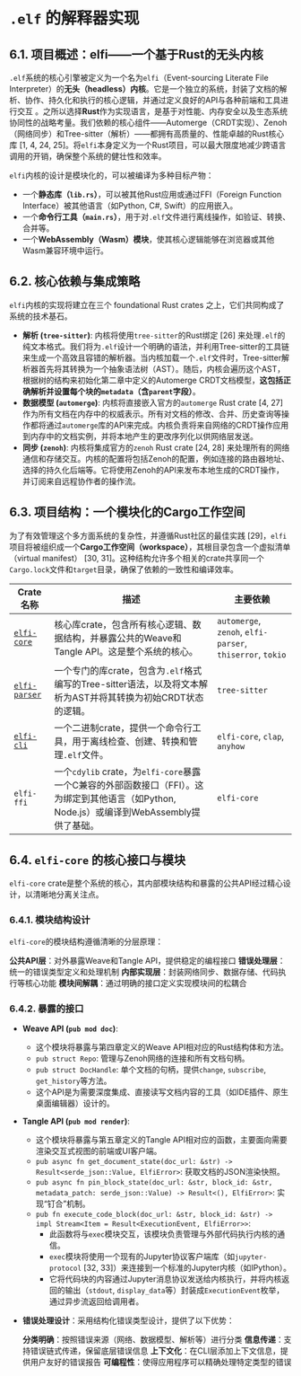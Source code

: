 # `.elf` 的解释器实现

## 6.1. 项目概述：elfi——一个基于Rust的无头内核

`.elf`系统的核心引擎被定义为一个名为`elfi`（Event-sourcing Literate File Interpreter）的**无头（headless）内核**。它是一个独立的系统，封装了文档的解析、协作、持久化和执行的核心逻辑，并通过定义良好的API与各种前端和工具进行交互 。之所以选择**Rust**作为实现语言，是基于对性能、内存安全以及生态系统协同性的战略考量。我们依赖的核心组件——Automerge（CRDT实现）、Zenoh（网络同步）和Tree-sitter（解析）——都拥有高质量的、性能卓越的Rust核心库 [1, 4, 24, 25]。将`elfi`本身定义为一个Rust项目，可以最大限度地减少跨语言调用的开销，确保整个系统的健壮性和效率。

`elfi`内核的设计是模块化的，可以被编译为多种目标产物：

-   一个**静态库（`lib.rs`）**，可以被其他Rust应用或通过FFI（Foreign Function Interface）被其他语言（如Python, C#, Swift）的应用嵌入。
-   一个**命令行工具（`main.rs`）**，用于对`.elf`文件进行离线操作，如验证、转换、合并等。
-   一个**WebAssembly（Wasm）模块**，使其核心逻辑能够在浏览器或其他Wasm兼容环境中运行。

## 6.2. 核心依赖与集成策略

`elfi`内核的实现将建立在三个 foundational Rust crates 之上，它们共同构成了系统的技术基石。

-   **解析 (`tree-sitter`)**: 内核将使用`tree-sitter`的Rust绑定 [26] 来处理`.elf`的纯文本格式。我们将为`.elf`设计一个明确的语法，并利用Tree-sitter的工具链来生成一个高效且容错的解析器。当内核加载一个`.elf`文件时，Tree-sitter解析器首先将其转换为一个抽象语法树（AST）。随后，内核会遍历这个AST，根据树的结构来初始化第二章中定义的Automerge CRDT文档模型，**这包括正确解析并设置每个块的`metadata`（含`parent`字段）**。
-   **数据模型 (`automerge`)**: 内核将直接嵌入官方的`automerge` Rust crate [4, 27] 作为所有文档在内存中的权威表示。所有对文档的修改、合并、历史查询等操作都将通过`automerge`库的API来完成。内核负责将来自网络的CRDT操作应用到内存中的文档实例，并将本地产生的更改序列化以供网络层发送。
-   **同步 (`zenoh`)**: 内核将集成官方的`zenoh` Rust crate [24, 28] 来处理所有的网络通信和存储交互。内核的配置将包括Zenoh的配置，例如连接的路由器地址、选择的持久化后端等。它将使用Zenoh的API来发布本地生成的CRDT操作，并订阅来自远程协作者的操作流。

## 6.3. 项目结构：一个模块化的Cargo工作空间

为了有效管理这个多方面系统的复杂性，并遵循Rust社区的最佳实践 [29]，`elfi`项目将被组织成一个**Cargo工作空间（workspace）**，其根目录包含一个虚拟清单（virtual manifest） [30, 31]。这种结构允许多个相关的crate共享同一个`Cargo.lock`文件和`target`目录，确保了依赖的一致性和编译效率。

| **Crate 名称** | **描述**                                                     | **主要依赖**                                              |
| -------------- | ------------------------------------------------------------ | --------------------------------------------------------- |
| [`elfi-core`](../implementations/02-core_logic.md)    | 核心库crate，包含所有核心逻辑、数据结构，并暴露公共的Weave和Tangle API。这是整个系统的核心。 | `automerge`, `zenoh`, `elfi-parser`, `thiserror`, `tokio` |
| [`elfi-parser`](../implementations/01-parser_and_format.md)  | 一个专门的库crate，包含为`.elf`格式编写的Tree-sitter语法，以及将文本解析为AST并将其转换为初始CRDT状态的逻辑。 | `tree-sitter`                                             |
| [`elfi-cli`](../implementations/03-cli.md)     | 一个二进制crate，提供一个命令行工具，用于离线检查、创建、转换和管理`.elf`文件。 | `elfi-core`, `clap`, `anyhow`                             |
| `elfi-ffi`     | 一个`cdylib` crate，为`elfi-core`暴露一个C兼容的外部函数接口（FFI）。这为绑定到其他语言（如Python, Node.js）或编译到WebAssembly提供了基础。 | `elfi-core`                                               |

## 6.4. `elfi-core` 的核心接口与模块

`elfi-core` crate是整个系统的核心，其内部模块结构和暴露的公共API经过精心设计，以清晰地分离关注点。

### 6.4.1. 模块结构设计

`elfi-core`的模块结构遵循清晰的分层原理：

**公共API层**：对外暴露Weave和Tangle API，提供稳定的编程接口
**错误处理层**：统一的错误类型定义和处理机制
**内部实现层**：封装网络同步、数据存储、代码执行等核心功能
**模块间解耦**：通过明确的接口定义实现模块间的松耦合

### 6.4.2. 暴露的接口

-   **Weave API (`pub mod doc`)**:

    -   这个模块将暴露与第四章定义的Weave API相对应的Rust结构体和方法。
    -   `pub struct Repo`: 管理与Zenoh网络的连接和所有文档句柄。
    -   `pub struct DocHandle`: 单个文档的句柄，提供`change`, `subscribe`, `get_history`等方法。
    -   这个API是为需要深度集成、直接读写文档内容的工具（如IDE插件、原生桌面编辑器）设计的。

-   **Tangle API (`pub mod render`)**:

    -   这个模块将暴露与第五章定义的Tangle API相对应的函数，主要面向需要渲染交互式视图的前端或UI客户端。
    -   `pub async fn get_document_state(doc_url: &str) -> Result<serde_json::Value, ElfiError>`: 获取文档的JSON渲染快照。
    -   `pub async fn pin_block_state(doc_url: &str, block_id: &str, metadata_patch: serde_json::Value) -> Result<(), ElfiError>`: 实现“钉合”机制。
    -   `pub fn execute_code_block(doc_url: &str, block_id: &str) -> impl Stream<Item = Result<ExecutionEvent, ElfiError>>`:
        -   此函数将与`exec`模块交互，该模块负责管理与外部代码执行内核的通信。
        -   `exec`模块将使用一个现有的Jupyter协议客户端库（如`jupyter-protocol` [32, 33]）来连接到一个标准的Jupyter内核（如IPython）。
        -   它将代码块的内容通过Jupyter消息协议发送给内核执行，并将内核返回的输出（`stdout`, `display_data`等）封装成`ExecutionEvent`枚举，通过异步流返回给调用者。

-   **错误处理设计**：采用结构化错误类型设计，提供了以下优势：

    **分类明确**：按照错误来源（网络、数据模型、解析等）进行分类
    **信息传递**：支持错误链式传递，保留底层错误信息
    **上下文化**：在CLI层添加上下文信息，提供用户友好的错误报告
    **可编程性**：使得应用程序可以精确处理特定类型的错误
